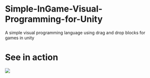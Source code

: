 # Simple-InGame-Visual-Programming-for-Unity
A simple visual programming language using drag and drop blocks for games in unity

# See in action
![](drag-drop1.gif)

